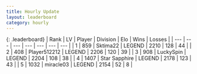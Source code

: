 ```yaml
---
title: Hourly Update
layout: leaderboard
category: hourly
---
```


{: .leaderboard}
| Rank | LV | Player | Division | Elo | Wins | Losses |
| --- | --- | --- | --- | --- | --- | --- |
| <span data-change="3">1</span> | 859 | <span title="ID: 353063">Sktima22</span> | LEGEND | <span data-change="25">2210</span> | <span data-change="4">128</span> | <span data-change="0">44</span> |
| <span data-change="0">2</span> | 408 | <span title="ID: 512212">Player512212</span> | LEGEND | <span data-change="0">2206</span> | <span data-change="0">120</span> | <span data-change="0">39</span> |
| <span data-change="0">3</span> | 908 | <span title="ID: 498412">LuckySpin</span> | LEGEND | <span data-change="0">2204</span> | <span data-change="0">108</span> | <span data-change="0">38</span> |
| <span data-change="-3">4</span> | 1407 | <span title="ID: 315148">Star Sapphire</span> | LEGEND | <span data-change="-33">2178</span> | <span data-change="3">123</span> | <span data-change="4">43</span> |
| <span data-change="0">5</span> | 1032 | <span title="ID: 416373">miracle03</span> | LEGEND | <span data-change="0">2154</span> | <span data-change="0">52</span> | <span data-change="0">8</span> |
